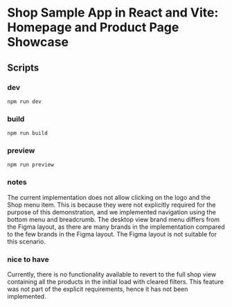 # Shop Sample App in React and Vite: Homepage and Product Page Showcase

## Scripts

### dev

`npm run dev`

### build

`npm run build`

### preview

`npm run preview`

### notes

The current implementation does not allow clicking on the logo and the Shop menu item. This is because they were not explicitly required for the purpose of this demonstration, and we implemented navigation using the bottom menu and breadcrumb.
The desktop view brand menu differs from the Figma layout, as there are many brands in the implementation compared to the few brands in the Figma layout. The Figma layout is not suitable for this scenario.

### nice to have

Currently, there is no functionality available to revert to the full shop view containing all the products in the initial load with cleared filters. This feature was not part of the explicit requirements, hence it has not been implemented.
